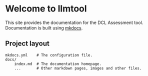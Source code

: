 # Welcome to llmtool

This site provides the documentation for the DCL Assessment tool.
Documentation is built using [mkdocs](https://www.mkdocs.org).

## Project layout

    mkdocs.yml    # The configuration file.
    docs/
        index.md  # The documentation homepage.
        ...       # Other markdown pages, images and other files.